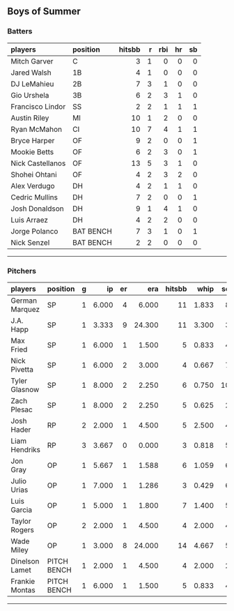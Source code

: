 ## Boys of Summer

### Batters

 
|players          |position  | hitsbb|  r| rbi| hr| sb| 
|:----------------|:---------|------:|--:|---:|--:|--:| 
|Mitch Garver     |C         |      3|  1|   0|  0|  0| 
|Jared Walsh      |1B        |      4|  1|   0|  0|  0| 
|DJ LeMahieu      |2B        |      7|  3|   1|  0|  0| 
|Gio Urshela      |3B        |      6|  2|   3|  1|  0| 
|Francisco Lindor |SS        |      2|  2|   1|  1|  1| 
|Austin Riley     |MI        |     10|  1|   2|  0|  0| 
|Ryan McMahon     |CI        |     10|  7|   4|  1|  1| 
|Bryce Harper     |OF        |      9|  2|   0|  0|  1| 
|Mookie Betts     |OF        |      6|  2|   3|  0|  1| 
|Nick Castellanos |OF        |     13|  5|   3|  1|  0| 
|Shohei Ohtani    |OF        |      4|  2|   3|  2|  0| 
|Alex Verdugo     |DH        |      4|  2|   1|  1|  0| 
|Cedric Mullins   |DH        |      7|  2|   0|  0|  1| 
|Josh Donaldson   |DH        |      9|  1|   4|  1|  0| 
|Luis Arraez      |DH        |      4|  2|   2|  0|  0| 
|Jorge Polanco    |BAT BENCH |      7|  3|   1|  0|  1| 
|Nick Senzel      |BAT BENCH |      2|  2|   0|  0|  0| 

* * *

### Pitchers

 
|players        |position    |  g|    ip| er|    era| hitsbb|  whip| so|  w| sv| 
|:--------------|:-----------|--:|-----:|--:|------:|------:|-----:|--:|--:|--:| 
|German Marquez |SP          |  1| 6.000|  4|  6.000|     11| 1.833|  8|  1|  0| 
|J.A. Happ      |SP          |  1| 3.333|  9| 24.300|     11| 3.300|  3|  0|  0| 
|Max Fried      |SP          |  1| 6.000|  1|  1.500|      5| 0.833|  4|  0|  0| 
|Nick Pivetta   |SP          |  1| 6.000|  2|  3.000|      4| 0.667|  7|  0|  0| 
|Tyler Glasnow  |SP          |  1| 8.000|  2|  2.250|      6| 0.750| 10|  0|  0| 
|Zach Plesac    |SP          |  1| 8.000|  2|  2.250|      5| 0.625|  2|  1|  0| 
|Josh Hader     |RP          |  2| 2.000|  1|  4.500|      5| 2.500|  4|  0|  2| 
|Liam Hendriks  |RP          |  3| 3.667|  0|  0.000|      3| 0.818|  5|  0|  2| 
|Jon Gray       |OP          |  1| 5.667|  1|  1.588|      6| 1.059|  6|  0|  0| 
|Julio Urias    |OP          |  1| 7.000|  1|  1.286|      3| 0.429|  6|  1|  0| 
|Luis Garcia    |OP          |  1| 5.000|  1|  1.800|      7| 1.400|  5|  1|  0| 
|Taylor Rogers  |OP          |  2| 2.000|  1|  4.500|      4| 2.000|  4|  0|  0| 
|Wade Miley     |OP          |  1| 3.000|  8| 24.000|     14| 4.667|  5|  0|  0| 
|Dinelson Lamet |PITCH BENCH |  1| 2.000|  1|  4.500|      4| 2.000|  2|  1|  0| 
|Frankie Montas |PITCH BENCH |  1| 6.000|  1|  1.500|      5| 0.833|  4|  1|  0| 


* * *


